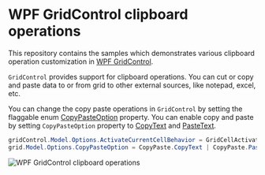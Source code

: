 # WPF GridControl clipboard operations

This repository contains the samples which demonstrates various clipboard operation customization in [WPF GridControl](https://help.syncfusion.com/wpf/gridcontrol/overview).

`GridControl` provides support for clipboard operations. You can cut or copy and paste data to or from grid to other external sources, like notepad, excel, etc.

You can change the copy paste operations in `GridControl` by setting the flaggable enum [CopyPasteOption](https://help.syncfusion.com/cr/wpf/Syncfusion.Windows.Controls.Grid.GridModelOptions.html#Syncfusion_Windows_Controls_Grid_GridModelOptions_CopyPasteOption) property. You can enable copy and paste by setting `CopyPasteOption` property to [CopyText](https://help.syncfusion.com/cr/wpf/Syncfusion.Windows.Controls.Grid.CopyPaste.html) and [PasteText](https://help.syncfusion.com/cr/wpf/Syncfusion.Windows.Controls.Grid.CopyPaste.html).

``` csharp
gridControl.Model.Options.ActivateCurrentCellBehavior = GridCellActivateAction.DblClickOnCell;
grid.Model.Options.CopyPasteOption = CopyPaste.CopyText | CopyPaste.PasteText;
```

![WPF GridControl clipboard operations](https://www.syncfusion.com/uploads/user/kb/wpf/wpf-51280/wpf-51280_img1.png)